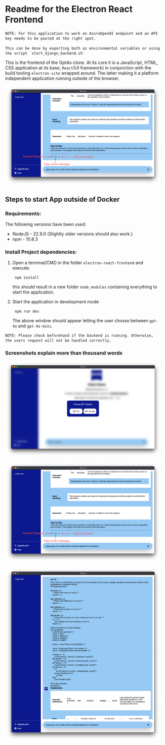 # Readme for the Electron React Frontend

```
NOTE: For this application to work an AzureOpenAI endpoint and an API key needs to be pasted at the right spot.

This can be done by exporting both as environmental variables or using the script `start_django_backend.sh`
```

This is the frontend of the Gpt4o clone. At its core it is a JavaScript, HTML, CSS application at its base, `React`(UI framework) in conjunction with the build tooling `electron-vite` wrapped around. The latter making it a platform independent application running outside of the browser.

![app](misc/app.png)

## Steps to start App outside of Docker

### Requirements:
The following versions have been used:
- NodeJS - 22.9.0 (Slightly older versions should also work.)
- npm - 10.8.3

### Install Project dependencies:

1. Open a terminal/CMD in the folder `electron-react-frontend` and execute:

        npm install

    this should result in a new folder `node_modules` containing everything to start the application.

2. Start the application in development mode

        npm run dev

    The above window should appear letting the user chosse between `gpt-4o` and `gpt-4o-mini`.

```
NOTE: Please check beforehand if the backend is running. Otherwise, the users request will not be handled correctly.
```

### Screenshots explain more than thousand words

![version](misc/version.png)

![app](misc/app.png)

![markdown](misc/markdown.png)

